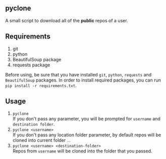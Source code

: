 ## pyclone
A small script to download all of the **public** repos of a user.

## Requirements

1. git
2. python
3. BeautifulSoup package
4. requests package

Before using, be sure that you have installed `git`, `python`, `requests` and `BeautifulSoup` packages. In order to install required packages, you can run `pip install -r requirements.txt`.

## Usage

1. `pyclone`  
    If you don't pass any parameter, you will be prompted for `username` and `destination folder`.
2. `pyclone <username>`  
    If you don't pass any location folder parameter, by default repos will be cloned into current folder `.`.
3. `pyclone <username> <destination-folder>`  
    Repos from `username` will be cloned into the folder that you passed.